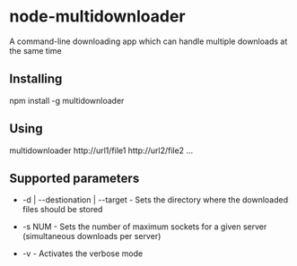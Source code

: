 # node-multidownloader

A command-line downloading app which can handle multiple downloads at the same time

## Installing

npm install -g multidownloader

## Using

multidownloader http://url1/file1 http://url2/file2 ...

## Supported parameters

* -d | --destionation | --target - Sets the directory where the downloaded files should be stored

* -s NUM - Sets the number of maximum sockets for a given server (simultaneous downloads per server)

* -v - Activates the verbose mode


